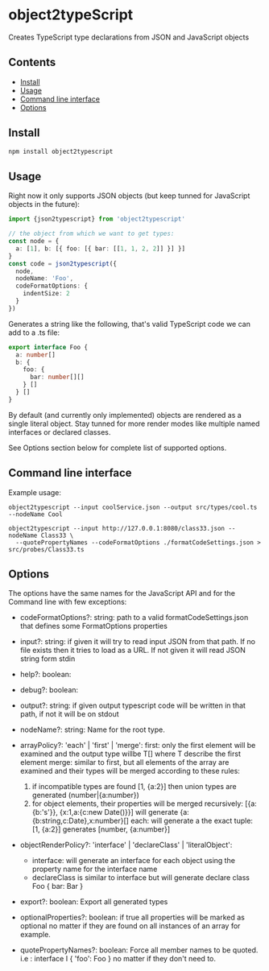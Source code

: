 # object2typeScript

Creates TypeScript type declarations from JSON and JavaScript objects

## Contents

<!-- toc -->

- [Install](#install)
- [Usage](#usage)
- [Command line interface](#command-line-interface)
- [Options](#options)

<!-- tocstop -->

## Install

```sh
npm install object2typescript
```

## Usage

Right now it only supports JSON objects (but keep tunned for JavaScript objects in the future):

```ts
import {json2typescript} from 'object2typescript'

// the object from which we want to get types:
const node = {
  a: [1], b: [{ foo: [{ bar: [[1, 1, 2, 2]] }] }]
}
const code = json2typescript({
  node,
  nodeName: 'Foo',
  codeFormatOptions: {
    indentSize: 2
  }
})
```

Generates a string like the following, that's valid TypeScript code we can add to a .ts file:

```ts
export interface Foo {
  a: number[]
  b: {
    foo: {
      bar: number[][]
    } []
  } []
}
```

By default (and currently only implemented) objects are rendered as a single literal object. Stay tunned for more render modes like multiple named interfaces or declared classes.

See Options section below for complete list of supported options.

## Command line interface

Example usage:

```
object2typescript --input coolService.json --output src/types/cool.ts --nodeName Cool

object2typescript --input http://127.0.0.1:8080/class33.json --nodeName Class33 \
  --quotePropertyNames --codeFormatOptions ./formatCodeSettings.json > src/probes/Class33.ts

```

## Options

The options have the same names for the JavaScript API and for the Command line with few exceptions:

  * codeFormatOptions?: string: path to a valid formatCodeSettings.json that defines some FormatOptions properties

  * input?: string: if given it will try to read input JSON from that path. If no file exists then it tries to load as a URL.
  If not given it will read JSON string form stdin

  * help?: boolean:

  * debug?: boolean:

  * output?: string: if given output typescript code will be written in that path, if not it will be on stdout

  * nodeName?: string: Name for the root type.

  * arrayPolicy?: 'each' | 'first' | 'merge': first: only the first element will be examined and the output type willbe T[] where T describe the first element
  merge: similar to first, but all elements of the array are examined and their types will be merged according to these rules:
    1) if incompatible types are found [1, {a:2}] then union types are generated (number|{a:number})
    2) for object elements, their properties will be merged recursively: [{a:{b:'s'}}, {x:1,a:{c:new Date()}}] will generate {a:{b:string,c:Date},x:number}[]
  each: will generate a the exact tuple: [1, {a:2}] generates [number, {a:number}]

  * objectRenderPolicy?: 'interface' | 'declareClass' | 'literalObject':
    - interface: will generate an interface for each object using the property name for the interface name
    - declareClass is similar to interface but will generate declare class Foo { bar: Bar }

  * export?: boolean: Export all generated types

  * optionalProperties?: boolean: if true all properties will be marked as optional no matter if they are found on all instances of an array for example.

  * quotePropertyNames?: boolean: Force all member names to be quoted. i.e : interface I { 'foo': Foo } no matter if they don't need to.
